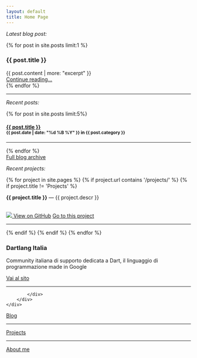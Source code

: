 ```yaml
---
layout: default
title: Home Page
---
```

<div id="desktopHome" class="hidden-phone">
	<div class="">
		<p><em>Latest blog post:</em></p>
		<!-- begin preview -->
		{% for post in site.posts limit:1 %}
		<h3>{{ post.title }}</h3>
			{{ post.content | more: "excerpt" }}
	    <div class="lead"><a href="{{ post.url }}">Continue reading...</a></div>
	    {% endfor %}
	    <hr/>
	    <!-- end preview-->
	    <div class='centered'>
	    	<script type="text/javascript"><!--
			google_ad_client = "ca-pub-2659172953949717";
			/* homepage3 */
			google_ad_slot = "6325600485";
			google_ad_width = 468;
			google_ad_height = 60;
			//-->
			</script>
			<script type="text/javascript"
			src="http://pagead2.googlesyndication.com/pagead/show_ads.js">
			</script>
		</div>
		<div class="row-fluid">
			<div class="span6">
				<p><em>Recent posts:</em></p>
				{% for post in site.posts limit:5%}
				<h4><a href='{{post.url}}'>{{ post.title }}</a> <br/><small>{{ post.date | date: "%d %B %Y" }} <span style="color:black">in</span> <b>{{ post.category }}</b></small></h4>
				<hr/>
				{% endfor %}
				<div class="lead centered"><a href="/blog">Full blog archive</a></div>
			</div>
			<div class="span6">
				<p><em>Recent projects:</em></p>
			{% for project in site.pages  %}
			{% if project.url contains '/projects/' %}
			{% if project.title != 'Projects' %}
				<div>
					<p><b>{{ project.title }}</b> — 
					{{ project.descr }}</p>
					<p><br/>
						<a href="{{ project.github }}" class="btn btn-small"><img class="btn-img" src="/img/github.png"/> View on GitHub</a>
						<a href="/projects/{{ project.path }}" class="btn btn-small btn-info "> Go to this project</a>
					</p>
					<hr/>
				</div>
				{% endif %}
				{% endif %}
				{% endfor %}
				<div>
					<h3>Dartlang Italia</h3>
					<p>Community italiana di supporto dedicata a Dart, il linguaggio di programmazione made in Google</p>
					<p> <a href="http://www.dartlang-italia.it" class="btn btn-success">Vai al sito</a> </p>
					<hr/>
				</div>

			</div>
		</div>
	</div>


</div>

<div id="mobileHome" class="hidden-desktop">
	<div class="lead">
		<div class="row"><a href="/blog" class="btn btn-large btn-block">Blog</a>
			<hr/>
		</div>
		<div class="row">
		<a href="/projects" class="btn btn-large btn-block">Projects</a>
		<hr/>
		</div>
		<div class="row">
		<a href="/about" class="btn btn-large btn-block">About me</a>
		</div>
	</div>
</div>